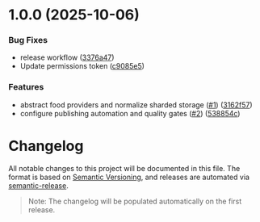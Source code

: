 # 1.0.0 (2025-10-06)


### Bug Fixes

* release workflow ([3376a47](https://github.com/EduardoAC/food-ingredients-database/commit/3376a478a5a9c3afd096f6aca45756181a50949c))
* Update permissions token ([c9085e5](https://github.com/EduardoAC/food-ingredients-database/commit/c9085e56ab04d54a9b183a1ed4ee6a8128b5e871))


### Features

* abstract food providers and normalize sharded storage ([#1](https://github.com/EduardoAC/food-ingredients-database/issues/1)) ([3162f57](https://github.com/EduardoAC/food-ingredients-database/commit/3162f57cbd8e56f5a3654b3eb5a22a3ebe546e46))
* configure publishing automation and quality gates ([#2](https://github.com/EduardoAC/food-ingredients-database/issues/2)) ([538854c](https://github.com/EduardoAC/food-ingredients-database/commit/538854c83f8123ac4a7bf8269dcb585c7f6aca4e))

# Changelog

All notable changes to this project will be documented in this file. The format is based on [Semantic Versioning](https://semver.org/), and releases are automated via [semantic-release](https://github.com/semantic-release/semantic-release).

> Note: The changelog will be populated automatically on the first release.
